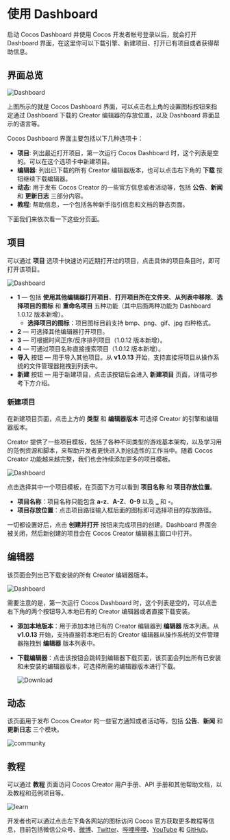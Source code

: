 # 使用 Dashboard

启动 Cocos Dashboard 并使用 Cocos 开发者帐号登录以后，就会打开 Dashboard 界面，在这里你可以下载引擎、新建项目、打开已有项目或者获得帮助信息。

## 界面总览

![Dashboard](index/dashboard-editor.png)

上图所示的就是 Cocos Dashboard 界面，可以点击右上角的设置图标按钮来指定通过 Dashboard 下载的 Creator 编辑器的存放位置，以及 Dashboard 界面显示的语言等。

Cocos Dashboard 界面主要包括以下几种选项卡：

- **项目**: 列出最近打开项目，第一次运行 Cocos Dashboard 时，这个列表是空的。可以在这个选项卡中新建项目。
- **编辑器**: 列出已下载的所有 Creator 编辑器版本，也可以点击右下角的 **下载** 按钮继续下载编辑器。
- **动态**: 用于发布 Cocos Creator 的一些官方信息或者活动等，包括 **公告**、**新闻** 和 **更新日志** 三部分内容。
- **教程**: 帮助信息，一个包括各种新手指引信息和文档的静态页面。

下面我们来依次看一下这些分页面。

## 项目

可以通过 **项目** 选项卡快速访问近期打开过的项目，点击具体的项目条目时，即可打开该项目。

![Dashboard](index/project-window.png)

- **1** — 包括 **使用其他编辑器打开项目**、**打开项目所在文件夹**、**从列表中移除**、**选择项目的图标** 和 **重命名项目** 五种功能（其中后面两种功能为 Dashboard 1.0.12 版本新增）。
    - **选择项目的图标**：项目图标目前支持 bmp、png、gif、jpg 四种格式。
- **2** — 可选择其他编辑器打开项目。
- **3** — 可根据时间正序/反序排列项目（1.0.12 版本新增）。
- **4** — 可通过项目名称直接搜索项目（1.0.12 版本新增）。
- **导入** 按钮 — 用于导入其他项目。从 **v1.0.13** 开始，支持直接将项目从操作系统的文件管理器拖拽到列表中。
- **新建** 按钮 — 用于新建项目，点击该按钮后会进入 **新建项目** 页面，详情可参考下方介绍。

### 新建项目

在新建项目页面，点击上方的 **类型** 和 **编辑器版本** 可选择 Creator 的引擎和编辑器版本。

Creator 提供了一些项目模板，包括了各种不同类型的游戏基本架构，以及学习用的范例资源和脚本，来帮助开发者更快进入到创造性的工作当中。随着 Cocos Creator 功能越来越完整，我们也会持续添加更多的项目模板。

![Dashboard](index/add-project.png)

点击选择其中一个项目模板，在页面下方可以看到 **项目名称** 和 **项目存放位置**。
- **项目名称**：项目名称只能包含 **a-z**、**A-Z**、**0-9** 以及 **_** 和 **-**。
- **项目存放位置**：点击项目路径输入框后面的图标即可选择项目的存放路径。

一切都设置好后，点击 **创建并打开** 按钮来完成项目的创建。Dashboard 界面会被关闭，然后新创建的项目会在 Cocos Creator 编辑器主窗口中打开。

## 编辑器

该页面会列出已下载安装的所有 Creator 编辑器版本。

![Dashboard](index/dashboard-editor.png)

需要注意的是，第一次运行 Cocos Dashboard 时，这个列表是空的，可以点击右下角的两个按钮导入本地已有的 Creator 编辑器或者直接下载安装。

- **添加本地版本**：用于添加本地已有的 Creator 编辑器到 **编辑器** 版本列表。从 **v1.0.13** 开始，支持直接将本地已有的 Creator 编辑器从操作系统的文件管理器拖拽到 **编辑器** 版本列表中。
- **下载编辑器**：点击该按钮会跳转到编辑器下载页面，该页面会列出所有已安装和未安装的编辑器版本，可选择所需的编辑器版本进行下载。

  ![Download](index/dashboard-download.png)

## 动态

该页面用于发布 Cocos Creator 的一些官方通知或者活动等，包括 **公告**、**新闻** 和 **更新日志** 三个模块。

![community](index/community.png)

## 教程

可以通过 **教程** 页面访问 Cocos Creator 用户手册、API 手册和其他帮助文档，以及教程和范例项目等。

![learn](index/learn.png)

开发者也可以通过点击左下角各网站的图标访问 Cocos 官方获取更多教程等信息，目前包括微信公众号、[微博](https://weibo.com/cocos2dx)、[Twitter](https://twitter.com/cocos2dx)、[哔哩哔哩](https://space.bilibili.com/491120849)、[YouTube](https://www.youtube.com/channel/UCAsPLdpiAQbFuYqiZvi0P5A) 和 [GitHub](https://github.com/cocos-creator/engine)。
